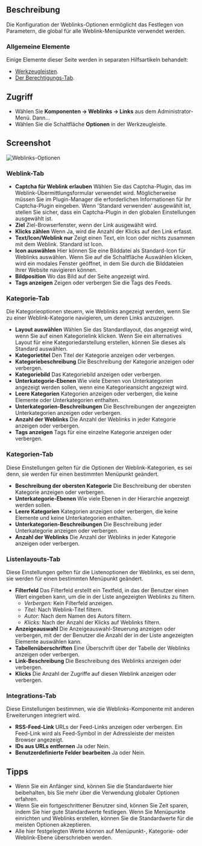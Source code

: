 <!-- Filename: Help4.x:Weblinks:_Options / Display title: Weblinks Optionen -->

## Beschreibung

Die Konfiguration der Weblinks-Optionen ermöglicht das Festlegen von Parametern, die global für alle Weblink-Menüpunkte verwendet werden.

### Allgemeine Elemente

Einige Elemente dieser Seite werden in separaten Hilfsartikeln behandelt:

* [Werkzeugleisten](jdocmanual?article=help/common-elements/toolbars).
* [Der Berechtigungs-Tab](jdocmanual?article=help/common-elements/edit-permissions).

## Zugriff

- Wählen Sie **Komponenten -> Weblinks -> Links** aus dem Administrator-Menü. Dann...
- Wählen Sie die Schaltfläche **Optionen** in der Werkzeugleiste.

## Screenshot

![Weblinks-Optionen](../../../de/images/weblinks/weblinks-options-web-link-tab.png)

### Weblink-Tab

- **Captcha für Weblink erlauben** Wählen Sie das Captcha-Plugin, das im Weblink-Übermittlungsformular verwendet wird. Möglicherweise müssen Sie im Plugin-Manager die erforderlichen Informationen für Ihr Captcha-Plugin eingeben. Wenn 'Standard verwenden' ausgewählt ist, stellen Sie sicher, dass ein Captcha-Plugin in den globalen Einstellungen ausgewählt ist.
- **Ziel** Ziel-Browserfenster, wenn der Link ausgewählt wird.
- **Klicks zählen** Wenn Ja, wird die Anzahl der Klicks auf den Link erfasst.
- **Text/Icon/Weblink nur** Zeigt einen Text, ein Icon oder nichts zusammen mit dem Weblink. Standard ist Icon.
- **Icon auswählen** Hier können Sie eine Bilddatei als Standard-Icon für Weblinks auswählen. Wenn Sie auf die Schaltfläche Auswählen klicken, wird ein modales Fenster geöffnet, in dem Sie durch die Bilddateien Ihrer Website navigieren können.
- **Bildposition** Wo das Bild auf der Seite angezeigt wird.
- **Tags anzeigen** Zeigen oder verbergen Sie die Tags des Feeds.

### Kategorie-Tab

Die Kategorieoptionen steuern, wie Weblinks angezeigt werden, wenn Sie zu einer Weblink-Kategorie navigieren, um deren Links anzuzeigen.

- **Layout auswählen** Wählen Sie das Standardlayout, das angezeigt wird, wenn Sie auf einen Kategorielink klicken. Wenn Sie ein alternatives Layout für eine Kategoriedarstellung erstellen, können Sie dieses als Standard auswählen.
- **Kategorietitel** Den Titel der Kategorie anzeigen oder verbergen.
- **Kategoriebeschreibung** Die Beschreibung der Kategorie anzeigen oder verbergen.
- **Kategoriebild** Das Kategoriebild anzeigen oder verbergen.
- **Unterkategorie-Ebenen** Wie viele Ebenen von Unterkategorien angezeigt werden sollen, wenn eine Kategorieansicht angezeigt wird.
- **Leere Kategorien** Kategorien anzeigen oder verbergen, die keine Elemente oder Unterkategorien enthalten.
- **Unterkategorien-Beschreibungen** Die Beschreibungen der angezeigten Unterkategorien anzeigen oder verbergen.
- **Anzahl der Weblinks** Die Anzahl der Weblinks in jeder Kategorie anzeigen oder verbergen.
- **Tags anzeigen** Tags für eine einzelne Kategorie anzeigen oder verbergen.

### Kategorien-Tab

Diese Einstellungen gelten für die Optionen der Weblink-Kategorien, es sei denn, sie werden für einen bestimmten Menüpunkt geändert.

- **Beschreibung der obersten Kategorie** Die Beschreibung der obersten Kategorie anzeigen oder verbergen.
- **Unterkategorie-Ebenen** Wie viele Ebenen in der Hierarchie angezeigt werden sollen.
- **Leere Kategorien** Kategorien anzeigen oder verbergen, die keine Elemente und keine Unterkategorien enthalten.
- **Unterkategorien-Beschreibungen** Die Beschreibung jeder Unterkategorie anzeigen oder verbergen.
- **Anzahl der Weblinks** Die Anzahl der Weblinks in jeder Kategorie anzeigen oder verbergen.

### Listenlayouts-Tab

Diese Einstellungen gelten für die Listenoptionen der Weblinks, es sei denn, sie werden für einen bestimmten Menüpunkt geändert.

- **Filterfeld** Das Filterfeld erstellt ein Textfeld, in das der Benutzer einen Wert eingeben kann, um die in der Liste angezeigten Weblinks zu filtern.
    - *Verbergen:* Kein Filterfeld anzeigen.
    - *Titel:* Nach Weblink-Titel filtern.
    - *Autor:* Nach dem Namen des Autors filtern.
    - *Klicks:* Nach der Anzahl der Klicks auf Weblinks filtern.
- **Anzeigeauswahl** Die Anzeigeauswahl-Steuerung anzeigen oder verbergen, mit der der Benutzer die Anzahl der in der Liste angezeigten Elemente auswählen kann.
- **Tabellenüberschriften** Eine Überschrift über der Tabelle der Weblinks anzeigen oder verbergen.
- **Link-Beschreibung** Die Beschreibung des Weblinks anzeigen oder verbergen.
- **Klicks** Die Anzahl der Zugriffe auf diesen Weblink anzeigen oder verbergen.

### Integrations-Tab

Diese Einstellungen bestimmen, wie die Weblinks-Komponente mit anderen Erweiterungen integriert wird.

* **RSS-Feed-Link** URLs der Feed-Links anzeigen oder verbergen. Ein Feed-Link wird als Feed-Symbol in der Adressleiste der meisten Browser angezeigt.
* **IDs aus URLs entfernen** Ja oder Nein.
* **Benutzerdefinierte Felder bearbeiten** Ja oder Nein.

## Tipps

- Wenn Sie ein Anfänger sind, können Sie die Standardwerte hier beibehalten, bis Sie mehr über die Verwendung globaler Optionen erfahren.
- Wenn Sie ein fortgeschrittener Benutzer sind, können Sie Zeit sparen, indem Sie hier gute Standardwerte festlegen. Wenn Sie Menüpunkte einrichten und Weblinks erstellen, können Sie die Standardwerte für die meisten Optionen akzeptieren.
- Alle hier festgelegten Werte können auf Menüpunkt-, Kategorie- oder Weblink-Ebene überschrieben werden.
